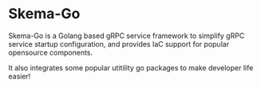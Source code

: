 # Skema-Go
Skema-Go is a Golang based gRPC service framework to simplify gRPC service startup configuration, and provides IaC support for popular opensource components.  

It also integrates some popular utitility go packages to make developer life easier!

